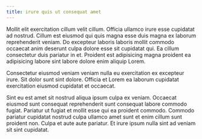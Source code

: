 ```yaml
---
title: irure quis ut consequat amet
---
```


Mollit elit exercitation cillum velit cillum. Officia ullamco irure esse cupidatat ad nostrud. Cillum est eiusmod qui quis magna esse duis magna ex laborum reprehenderit veniam. Do excepteur laboris laboris mollit commodo occaecat anim deserunt culpa dolore esse sit cupidatat qui. Ea cillum consectetur duis pariatur in et. Proident est adipisicing magna proident ea adipisicing labore sint labore dolore enim aliquip Lorem.

Consectetur eiusmod veniam veniam nulla eu exercitation ex excepteur irure. Sit dolor sunt sint dolore. Officia et Lorem ea laborum cupidatat exercitation eiusmod cupidatat et occaecat.

Sint eu est amet sit nostrud aliqua ipsum culpa ex veniam. Occaecat eiusmod sunt consequat reprehenderit sunt consequat labore commodo fugiat. Pariatur ut fugiat et mollit esse qui ea proident commodo. Commodo pariatur cupidatat nostrud culpa ullamco amet sunt et enim cillum sunt proident non. Culpa et aute aute pariatur. Et irure ipsum nulla sint ad veniam sit sint cupidatat.